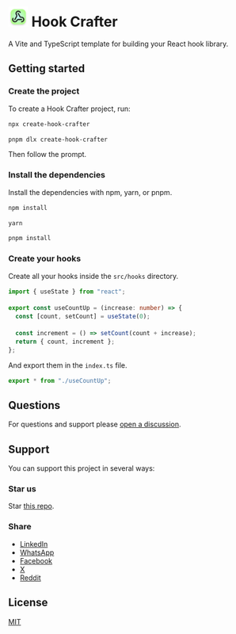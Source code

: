 # <img src="https://github.com/dlcastillop/dlcastillop/blob/main/logos/hook-crafter.png" width="40" height="40" /> Hook Crafter

A Vite and TypeScript template for building your React hook library.

## Getting started

### Create the project

To create a Hook Crafter project, run:

```sh
npx create-hook-crafter
```

```sh
pnpm dlx create-hook-crafter
```

Then follow the prompt.

### Install the dependencies

Install the dependencies with npm, yarn, or pnpm.

```sh
npm install
```

```sh
yarn
```

```sh
pnpm install
```

### Create your hooks

Create all your hooks inside the `src/hooks` directory.

```ts
import { useState } from "react";

export const useCountUp = (increase: number) => {
  const [count, setCount] = useState(0);

  const increment = () => setCount(count + increase);
  return { count, increment };
};
```

And export them in the `index.ts` file.

```ts
export * from "./useCountUp";
```

## Questions

For questions and support please [open a discussion](https://github.com/novajslabs/hook-crafter/discussions).

## Support

You can support this project in several ways:

### Star us

Star [this repo](https://github.com/novajslabs/hook-crafter).

### Share

- [LinkedIn](http://www.linkedin.com/shareArticle?mini=true&url=https://hook-crafter.novajs.co/)
- [WhatsApp](https://api.whatsapp.com/send?text=https://hook-crafter.novajs.co/)
- [Facebook](https://www.facebook.com/sharer/sharer.php?u=https://hook-crafter.novajs.co/)
- [X](https://twitter.com/intent/tweet?url=https://hook-crafter.novajs.co/)
- [Reddit](https://www.reddit.com/submit?url=https://hook-crafter.novajs.co/)

## License

[MIT](https://github.com/novajslabs/hook-crafter/blob/main/LICENSE)
